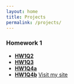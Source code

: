 ```yaml
---
layout: home
title: Projects
permalink: /projects/
---
```


### Homework 1 

- [**HW1Q2**](https://github.com/MertAkhn06/HOMEWORK/blob/main/HW1Q2.c)
- [**HW1Q3**](https://github.com/MertAkhn06/HOMEWORK/blob/main/HW1Q3.c)
- [**HW1Q4a**](https://github.com/MertAkhn06/HOMEWORK/blob/main/HW1Q4a.c)
- [**HW1Q4b**](https://github.com/MertAkhn06/HOMEWORK/blob/main/HW1Q4b.c)
<a href="https://www.reddit.com/r/UniversityTR/comments/1jh6o76/daha_önce_paylaşıldımı_bilmiyorum_bilginize/" target="_blank" rel="noopener noreferrer">Visit my site</a>
